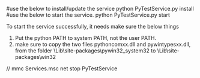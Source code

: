 #use the below to install/update the service
python PyTestService.py install
#use the below to start the service.
python PyTestService.py start




To start the service successfully, it needs make sure the below things
1. Put the python PATH to system PATH, not the user PATH.
2. make sure to copy the two files pythoncomxx.dll and pywintypesxx.dll, from the folder \Lib\site-packages\pywin32_system32 to \Lib\site-packages\win32



//
mmc Services.msc
net stop PyTestService